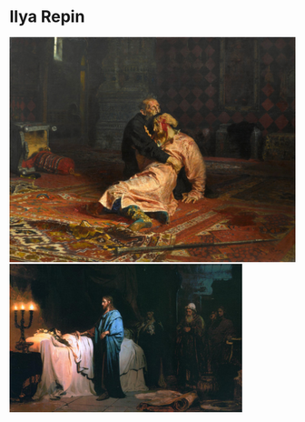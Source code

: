 # Ilya Repin

<img src=".pix/ivan_the_terrible.jpg" style="width:810px; height: auto;">

<img src=".pix/resurrection_of_the_daughter_of_jairus.jpg" style="width:410px; height: auto;">


